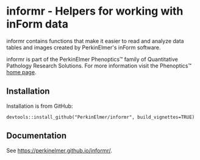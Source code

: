 # informr - Helpers for working with inForm data

informr contains functions that make it easier to read and analyze data tables
and images created by PerkinElmer's inForm software.

informr is part of the PerkinElmer Phenoptics™ family of
Quantitative Pathology Research Solutions. For more information
visit the Phenoptics™
[home page](http://www.perkinelmer.com/cancer-immunology/index.html).

## Installation

Installation is from GitHub:

```
devtools::install_github("PerkinElmer/informr", build_vignettes=TRUE)
```

## Documentation

See https://perkinelmer.github.io/informr/.
